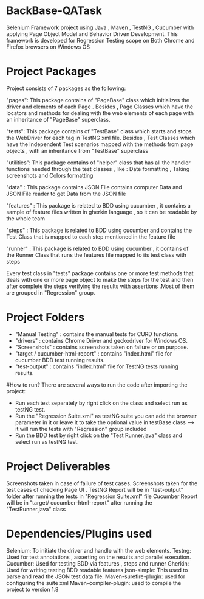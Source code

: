 # BackBase-QATask
Selenium Framework project using Java , Maven , TestNG  , Cucumber with applying Page Object Model and Behavior Driven Development.
This framework is developed for Regression Testing scope on Both Chrome and Firefox browsers  on Windows OS

# Project Packages
Project consists of 7 packages as the following:

"pages": This package contains of "PageBase" class which initializes the driver and elements of each Page . 
  Besides , Page Classes which have the locators and methods for dealing with the web elements of each page with an inheritance of "PageBase" superclass.

"tests": This package contains of "TestBase" class which starts and stops the WebDriver for each <Test> tag in TestNG xml file. 
    Besides , Test Classes which have the Independent Test scenarios mapped with the methods from page objects , with an inheritance from "TestBase" superclass 
  
"utilities": This package contains of "helper" class that has all the handler functions needed through the test classes , like : Date formatting , Taking screenshots and Colors formatting

"data" :  This package contains JSON File contains computer Data and JSON File reader to get Data from the JSON file

"features" :  This package is related to BDD using cucumber , it contains a sample of feature files written in gherkin language , so it can be readable by the whole team

"steps" :  This package is related to BDD using cucumber and contains the Test Class that is mapped to each step mentioned in the feature file

"runner" :  This package is related to BDD using cucumber , it contains of the Runner Class that runs the features file mapped to its test class with steps


Every test class in "tests" package contains one or more test methods that deals with one or more page object to make the steps for the test and then after complete the steps verifying the results with assertions .Most of them are grouped in "Regression" group.

# Project Folders 
- "Manual Testing" :  contains the manual tests for CURD functions.
- "drivers" : contains Chrome Driver and geckodriver for Windows OS.
- "Screenshots" :  contains screenshots taken on failure or on purpose.
- "target / cucumber-html-report" :  contains "index.html" file for cucumber BDD test running results.
- "test-output" : contains "index.html" file for TestNG tests running results.

#How to run?
There are several ways to run the code after importing the project:

- Run each test separately by right click on the class and select run as testNG test.
- Run the "Regression Suite.xml" as testNG suite you can add the browser parameter in it or leave it to take the optional value in testBase class --> it will run the tests with "Regression" group included
- Run the BDD test by right click on the "Test Runner.java" class and select run as testNG test.


# Project Deliverables 
Screenshots taken in case of failure of test cases.
Screenshots taken for the test cases of checking Page UI .
TestNG Report will be in  "test-output" folder after running the tests in "Regression Suite.xml" file
Cucumber Report will be in "target/ cucumber-html-report" after running the "TestRunner.java" class


# Dependencies/Plugins used
Selenium: To initiate the driver and handle with the web elements.
Testng: Used for test annotations , asserting on the results and parallel execution.
Cucumber: Used for testing BDD via features , steps and runner 
Gherkin: Used for writing testing BDD readable features 
json-simple: This used to parse  and read the JSON test data file.
Maven-surefire-plugin: used for configuring the suite xml
Maven-compiler-plugin: used to compile the project to version 1.8 
